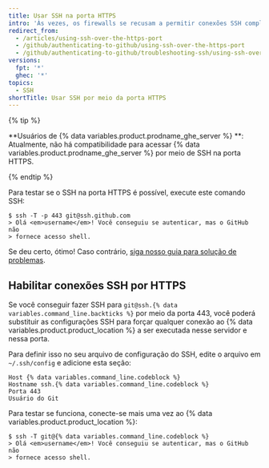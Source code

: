 ```yaml
---
title: Usar SSH na porta HTTPS
intro: 'Às vezes, os firewalls se recusam a permitir conexões SSH completamente.  Se a usar [a clonagem de HTTPS com caching de credenciais](/github/getting-started-with-github/caching-your-github-credentials-in-git) não for uma opção, você poderá tentar clonar usando uma conexão SSH feita por meio da porta HTTPS.  A maioria das regras de firewall deve permitir isso, mas o servidores proxy podem interferir.'
redirect_from:
  - /articles/using-ssh-over-the-https-port
  - /github/authenticating-to-github/using-ssh-over-the-https-port
  - /github/authenticating-to-github/troubleshooting-ssh/using-ssh-over-the-https-port
versions:
  fpt: '*'
  ghec: '*'
topics:
  - SSH
shortTitle: Usar SSH por meio da porta HTTPS
---
```


{% tip %}

**Usuários de {% data variables.product.prodname_ghe_server %} **: Atualmente, não há compatibilidade para acessar {% data variables.product.prodname_ghe_server %} por meio de SSH na porta HTTPS.

{% endtip %}

Para testar se o SSH na porta HTTPS é possível, execute este comando SSH:

```shell
$ ssh -T -p 443 git@ssh.github.com
> Olá <em>username</em>! Você conseguiu se autenticar, mas o GitHub não
> fornece acesso shell.
```

Se deu certo, ótimo! Caso contrário, [siga nosso guia para solução de problemas](/articles/error-permission-denied-publickey).

## Habilitar conexões SSH por HTTPS

Se você conseguir fazer SSH para `git@ssh.{% data variables.command_line.backticks %}` por meio da porta 443, você poderá substituir as configurações SSH para forçar qualquer conexão ao {% data variables.product.product_location %} a ser executada nesse servidor e nessa porta.

Para definir isso no seu arquivo de configuração do SSH, edite o arquivo em `~/.ssh/config` e adicione esta seção:

```
Host {% data variables.command_line.codeblock %}
Hostname ssh.{% data variables.command_line.codeblock %}
Porta 443
Usuário do Git
```

Para testar se funciona, conecte-se mais uma vez ao {% data variables.product.product_location %}:

```shell
$ ssh -T git@{% data variables.command_line.codeblock %}
> Olá <em>username</em>! Você conseguiu se autenticar, mas o GitHub não
> fornece acesso shell.
```
